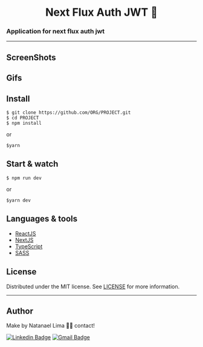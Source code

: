 <h1 align='center'> Next Flux Auth JWT 🚀</h1>

### Application for next flux auth jwt

---

## ScreenShots

<p align='center'>

</p>

## Gifs



## Install

    $ git clone https://github.com/ORG/PROJECT.git
    $ cd PROJECT
    $ npm install

or

    $yarn

## Start & watch

    $ npm run dev

or

    $yarn dev

## Languages & tools

- [ReactJS](https://reactjs.org/)
- [NextJS](https://nextjs.org/)
- [TypeScript](https://www.typescriptlang.org/)
- [SASS](https://sass-lang.com/)

## License

Distributed under the MIT license. See [LICENSE](LICENSE) for more information.

---

## Author

Make by Natanael Lima 👋🏽 contact!

[![Linkedin Badge](https://img.shields.io/badge/-Natanelvich-blue?style=flat-square&logo=Linkedin&logoColor=white&link=https://www.linkedin.com/in/natanaelvich/)](https://www.linkedin.com/in/natanaelvich/)
[![Gmail Badge](https://img.shields.io/badge/-taelima1997@gmail.com-red?style=flat-square&link=mailto:taelima1997@gmail.com)](mailto:taelima1997@gmail.com)
